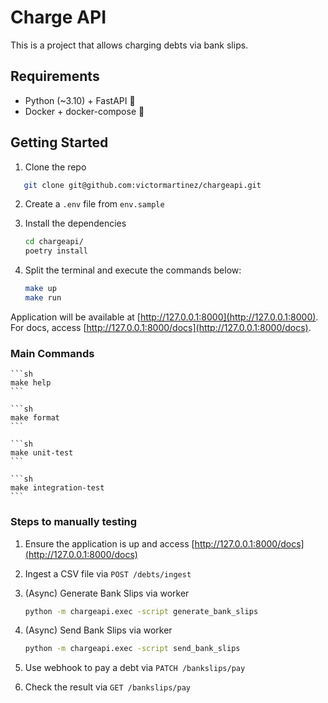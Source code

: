 # Charge API

This is a project that allows charging debts via bank slips.

## Requirements

- Python (~3.10) + FastAPI 🐍
- Docker + docker-compose 🐋

## Getting Started

1. Clone the repo
```sh
   git clone git@github.com:victormartinez/chargeapi.git
```

2. Create a `.env` file from `env.sample`

3. Install the dependencies
    ```sh
    cd chargeapi/
    poetry install
    ```

4. Split the terminal and execute the commands below:
    ```sh
    make up
    make run
    ```

Application will be available at [http://127.0.0.1:8000](http://127.0.0.1:8000). For docs, access [http://127.0.0.1:8000/docs](http://127.0.0.1:8000/docs).

### Main Commands

    ```sh
    make help
    ```

    ```sh
    make format
    ```

    ```sh
    make unit-test
    ```

    ```sh
    make integration-test
    ```

### Steps to manually testing

1. Ensure the application is up and access [http://127.0.0.1:8000/docs](http://127.0.0.1:8000/docs)

2. Ingest a CSV file via `POST /debts/ingest`

3. (Async) Generate Bank Slips via worker 
    ```sh
    python -m chargeapi.exec -script generate_bank_slips
    ```

4. (Async) Send Bank Slips via worker
    ```sh
    python -m chargeapi.exec -script send_bank_slips
    ```

5. Use webhook to pay a debt via `PATCH /bankslips/pay`

6. Check the result via `GET /bankslips/pay`
